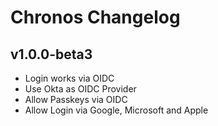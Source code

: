 # Chronos Changelog

## v1.0.0-beta3

- Login works via OIDC
- Use Okta as OIDC Provider
- Allow Passkeys via OIDC
- Allow Login via Google, Microsoft and Apple